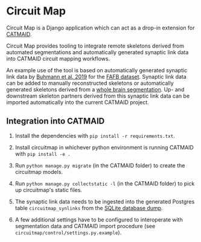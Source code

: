 # Circuit Map

Circuit Map is a Django application which can act as a drop-in
extension for [CATMAID](https://catmaid.readthedocs.io/en/latest/extensions.html).

Circuit Map provides tooling to integrate remote skeletons derived from automated segmentations
and automatically generated synaptic link data into CATMAID circuit mapping workflows.

An example use of the tool is based on automatically generated synaptic link data by [Buhmann et al. 2019](https://www.biorxiv.org/content/10.1101/2019.12.12.874172v1) for the [FAFB dataset](http://www.temca2data.org/). Synaptic link data can be added to manually reconstructed skeletons or automatically generated skeletons derived from a [whole brain segmentation](https://fafb-ffn1.storage.googleapis.com/landing.html). Up- and downstream skeleton partners derived from this synaptic link data can be imported automatically into the current CATMAID project.


## Integration into CATMAID

1. Install the dependencies with `pip install -r requirements.txt`.

2. Install circuitmap in whichever python environment is running
CATMAID with `pip install -e .`

3. Run `python manage.py migrate` (in the CATMAID folder) to create the circuitmap models.

4. Run `python manage.py collectstatic -l`  (in the CATMAID folder) to pick up
circuitmap's static files.

5. The synaptic link data needs to be ingested into the generated
Postgres table `circuitmap_synlinks` from the [SQLite database dump](https://github.com/funkelab/synful_fafb).

6. A few additional settings have to be configured to interoperate with segmentation
data and CATMAID import procedure (see `circuitmap/control/settings.py.example`).

